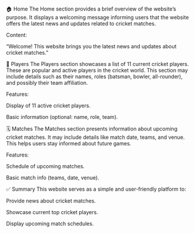 🏠 Home
The Home section provides a brief overview of the website’s purpose. It displays a welcoming message informing users that the website offers the latest news and updates related to cricket matches.

Content:

“Welcome! This website brings you the latest news and updates about cricket matches.”

🏏 Players
The Players section showcases a list of 11 current cricket players. These are popular and active players in the cricket world. This section may include details such as their names, roles (batsman, bowler, all-rounder), and possibly their team affiliation.

Features:

Display of 11 active cricket players.

Basic information (optional: name, role, team).

🗓️ Matches
The Matches section presents information about upcoming cricket matches. It may include details like match date, teams, and venue. This helps users stay informed about future games.

Features:

Schedule of upcoming matches.

Basic match info (teams, date, venue).

✅ Summary
This website serves as a simple and user-friendly platform to:

Provide news about cricket matches.

Showcase current top cricket players.

Display upcoming match schedules.
